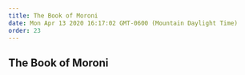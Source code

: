 ```yaml
---
title: The Book of Moroni
date: Mon Apr 13 2020 16:17:02 GMT-0600 (Mountain Daylight Time)
order: 23
---
```


## The Book of Moroni
